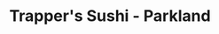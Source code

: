 ---
layout: place
title: "Trapper's Sushi - Parkland"
permalink: /washington/parkland/trapper-s-sushi-parkland.html
stateAbbr: WA
stateName: Washington
cityName: Parkland
seo:
  name: "Trapper's Sushi - Parkland"
  type: Restaurant
  links: null
description: "Trapper's Sushi - Parkland serves delicious sushi in Parkland, Washington. Try fresh Japanese dishes for a great dining experience. "
place_id: ChIJtUuWxYcBkVQR78MUcnSaQPw
photos:
  - name: >-
      places/ChIJtUuWxYcBkVQR78MUcnSaQPw/photos/AeeoHcI6wjTh7JRAG58ryz8twRCnHlUpflZKG535f9U6qQ3e8O8Ro94s8lzUBJtYJx26z-WvA7VYRVO5wkvmIyniK7Z0zY0-YpR1Ck9dSRi0pyBbrMcaBYK-48RZ2qsM6D0EP8qcqejorbVdyHa8lG5T0EIk5QYL5XnRxNHn7FRvBvUg2Cz74G5gIRcoAK6QyDdbCNK-lyThF-FD3bR4qXwSjwzWdHHlhZyYv54DMXxnv3h7hWGWvbA2APf8ueMZPIpUf1kWMhimh9xz4mBIk5e5C0dQBsGdD6NERo20AWQdLd7yAw
    widthPx: 1849
    heightPx: 1107
    authorAttributions:
      - displayName: Trapper's Sushi - Parkland
        uri: https://maps.google.com/maps/contrib/117554650261128806756
        photoUri: >-
          https://lh3.googleusercontent.com/a-/ALV-UjXNjOePXZ1053Py-XB36OAZNqcvVtgYPEk_pn_-MRDRdTgyOY8=s100-p-k-no-mo
    flagContentUri: >-
      https://www.google.com/local/imagery/report/?cb_client=maps_api_places.places_api&image_key=!1e10!2sAF1QipPmUY5V-QAP6-1SzmYk3fk8SBSMRFa_9PK1n3TG&hl=en-US
    googleMapsUri: >-
      https://www.google.com/maps/place//data=!3m4!1e2!3m2!1sAF1QipPmUY5V-QAP6-1SzmYk3fk8SBSMRFa_9PK1n3TG!2e10!4m2!3m1!1s0x54910187c5964bb5:0xfc409a747214c3ef
  - name: >-
      places/ChIJtUuWxYcBkVQR78MUcnSaQPw/photos/AeeoHcJLpMe4z9S01lq6gsTmkCBJvOqb_lSR05w4KU1jPanQ-JWs3vUz9lmBlq8GhgcZZ2-pJxVeNi-P9IF-5V0v7rRaXrMTomrlX3E9pPKjsdEqMZ7V--IC4E5VGK5fsWzOVUMHFfWSSOAno6bdfc9xgAeSDPSSELGjcCd7KMKeMfAcUN2yYeXBLUxLZQlm7FQj4z-Udxu_y6L71W8-5tfaODdcd_ADru-KNAq9xi9tsGWzXi0H3L9-HU-eJGwNPTQJuKzpYCG779XlgLM6x8Ku4puKob22CNqFAcFPNur-Xq4pTA
    widthPx: 1188
    heightPx: 1186
    authorAttributions:
      - displayName: Trapper's Sushi - Parkland
        uri: https://maps.google.com/maps/contrib/117554650261128806756
        photoUri: >-
          https://lh3.googleusercontent.com/a-/ALV-UjXNjOePXZ1053Py-XB36OAZNqcvVtgYPEk_pn_-MRDRdTgyOY8=s100-p-k-no-mo
    flagContentUri: >-
      https://www.google.com/local/imagery/report/?cb_client=maps_api_places.places_api&image_key=!1e10!2sAF1QipMLZ2moWW3nMNNmVuTCCr6_MXzPgbA9BzYHn9KK&hl=en-US
    googleMapsUri: >-
      https://www.google.com/maps/place//data=!3m4!1e2!3m2!1sAF1QipMLZ2moWW3nMNNmVuTCCr6_MXzPgbA9BzYHn9KK!2e10!4m2!3m1!1s0x54910187c5964bb5:0xfc409a747214c3ef
  - name: >-
      places/ChIJtUuWxYcBkVQR78MUcnSaQPw/photos/AeeoHcIA7-yLBsMY63rWrXduv0gSsrdTBMKuNNVoMxZQ6SevAcYR4Jt8BaxwKsPglHsx2fEtt-WuN--lROXzU17Sv0WQCETYpEJOmLkzPjwa4RIW0WgX4uRoeyPdXU9aBWcLKW81Q2lIggx62GWwRodPjkmCAkSkKnrdix5QIXLjYFWNU7MOPxQdqOXEWI9ApmFFfiDOxiILSYa1UXnOQenoCFvZSMoKnkOm19aTnYLVAC23_Wms17K9SW42BBFIEkE2p9E96cqFQTYW5txpSELpyaBnWQgnNdR8qHh_nI65kVX5abJrSYaMwDUzhdW4gCTVriOBvxkofRE8i1_EuLSNCyCcWKks3CcAJDWMB9oJro-slXBuwUoI6DvZJm3CyVims7nEYbzPIJIepJDjb1--0vPmn49_MZzahQyYWHV7_1MqR3NjPww8im3zH_1LHA
    widthPx: 4000
    heightPx: 1868
    authorAttributions:
      - displayName: R Wheelbot
        uri: https://maps.google.com/maps/contrib/117542300053130636416
        photoUri: >-
          https://lh3.googleusercontent.com/a-/ALV-UjXMumCbKVBaagHdFXoX4YZBr_LBVpPdx3UXbBWUP7jeYskxXXLB=s100-p-k-no-mo
    flagContentUri: >-
      https://www.google.com/local/imagery/report/?cb_client=maps_api_places.places_api&image_key=!1e10!2sCIABIhAIN0uGcjmSz2fp2-kADtLi&hl=en-US
    googleMapsUri: >-
      https://www.google.com/maps/place//data=!3m4!1e2!3m2!1sCIABIhAIN0uGcjmSz2fp2-kADtLi!2e10!4m2!3m1!1s0x54910187c5964bb5:0xfc409a747214c3ef
  - name: >-
      places/ChIJtUuWxYcBkVQR78MUcnSaQPw/photos/AeeoHcIM1CgfvDXSi6GeU4ZwO4LUlegAwiMKhU5eNhzRZLmnbweN33hnaK7dWe-B1GjPQL7vn7XCHfwoPee-ibOuvAP5lvj1gCMoWYm7UHqTaDIjtGolY05iywDhv83nj65tPopHJDxFe23fOBZjJuYIPGejX_dRA8PDrsroY2k_AaFHpSU8pNo-PC_120aaIaN2qD3B_hi1tX0DWbHzWqcr9BcpdR9U8wWveb2QAyOSUlwejCbiEnUUEdHVnCUyfAA6Sw6S_pj6f6C5cpPCkeiNrb99h0uJNeIkox20evbgAQf3tdzJYig6shZSOjY0sz5q0B0wg09S3Mk_WW1426v5bK7vYmJ8wptR90mb9MZ_D2srRgBkrCe-H3AGk_wKgTB11lDElAxDY6HM1QuznXsn7BUR4jj-Ya8t-owNIsRXCdbmJQ
    widthPx: 4000
    heightPx: 3000
    authorAttributions:
      - displayName: John Mitch
        uri: https://maps.google.com/maps/contrib/100652943342612354268
        photoUri: >-
          https://lh3.googleusercontent.com/a-/ALV-UjWk4h55LFiDZEDNTHEsLO9G5Yn6_ityJnhS_rxMFS3fpD_SnaBU=s100-p-k-no-mo
    flagContentUri: >-
      https://www.google.com/local/imagery/report/?cb_client=maps_api_places.places_api&image_key=!1e10!2sCIHM0ogKEICAgIDTqNv1Yw&hl=en-US
    googleMapsUri: >-
      https://www.google.com/maps/place//data=!3m4!1e2!3m2!1sCIHM0ogKEICAgIDTqNv1Yw!2e10!4m2!3m1!1s0x54910187c5964bb5:0xfc409a747214c3ef
  - name: >-
      places/ChIJtUuWxYcBkVQR78MUcnSaQPw/photos/AeeoHcKR5AfFqAZbPuhZn58z80qYeZuesxSrbeME3og2UQGb_kMJZKI1cWYbft9dc6klGsAJ5V4FunHByfSEAkT9s61UFq_LRi5qnXJ5BwVQ4fXh2316iu0u7GVMde9FzBCIEjjy4GcaYKNMhXlH5KuZ2eE9NEfUTcyvLHREIh1twQ6duZNzqMKbCfCw2nQDAYntMQtJsfZ0tsH3T2c-USy-SDTibeWsf6y0Y5Va9Q6MGd3Vn76CqFtPJj_1wS8NaFqBjOjAZhuLafeRfAIO1lEahmE6xzV-K370k_8auAtJBleLt-1sExEwp3xIskC2QZNBQBW9sV_cIYOgZqL9pUtWHrBrPv6669cxnqO3QeW7OqrVDLZHXIu1hsFnhk0nCuIyWt2xINqe5Y7CvyhpAqWc_bC1OhtOZGpnub5xw5aRerkTd1KQ
    widthPx: 4000
    heightPx: 3000
    authorAttributions:
      - displayName: Ashli Giffin
        uri: https://maps.google.com/maps/contrib/100628264273362115010
        photoUri: >-
          https://lh3.googleusercontent.com/a-/ALV-UjWN3iFOM5QFtXjb5oE-rwrzwgDv7hIYA9Ia_yuam4DL8Tr12F-J8Q=s100-p-k-no-mo
    flagContentUri: >-
      https://www.google.com/local/imagery/report/?cb_client=maps_api_places.places_api&image_key=!1e10!2sCIHM0ogKEICAgIDTmY6NxgE&hl=en-US
    googleMapsUri: >-
      https://www.google.com/maps/place//data=!3m4!1e2!3m2!1sCIHM0ogKEICAgIDTmY6NxgE!2e10!4m2!3m1!1s0x54910187c5964bb5:0xfc409a747214c3ef
  - name: >-
      places/ChIJtUuWxYcBkVQR78MUcnSaQPw/photos/AeeoHcLlVjQJUKCYlqabvbF9uLMeclPSDBt8RyZhE2rMvB54dEe6sixjDR4L53zqxKNGYQOuo3VYcoJNyCc-Vrde-DzeShHN34vRdaKYB3b_1NXdnEridiI-U3w9XV_QwDUziBz75iT2FALUd8YB5y7jh_yBtfAZZ159BicZKOOfj36NPYtGo5Epc3yf5JH_n8Mo_pTMA0V6rukhdHy91Z9AbRRYydqr2El1lW06dgwiE_4JBsbAjAk0tKYWPrntHOzd4anEZgv7zyKBBFLB0NusKfmM71yJ-u_GmnyxhbD2BORzfhUj89VM688_ae3hpNoFSiaUdMUkIlDVTD5MWWE_O-QllcmuwAoUOBUmR62ZrlbrO_Ovlx8iflgTrwIDdVnEDaBedHslFjDhj2LUpkHVUKHzXjs3HBoLt4cZGcbG-Xg
    widthPx: 3600
    heightPx: 4800
    authorAttributions:
      - displayName: Tuan Le
        uri: https://maps.google.com/maps/contrib/113665011305923576618
        photoUri: >-
          https://lh3.googleusercontent.com/a-/ALV-UjWz0Jw9TeG2sddw9H_ghD6z1hj6cvYlYUSoK4IbDhdg9RFAnjCj=s100-p-k-no-mo
    flagContentUri: >-
      https://www.google.com/local/imagery/report/?cb_client=maps_api_places.places_api&image_key=!1e10!2sCIHM0ogKEICAgID7g8H5Tw&hl=en-US
    googleMapsUri: >-
      https://www.google.com/maps/place//data=!3m4!1e2!3m2!1sCIHM0ogKEICAgID7g8H5Tw!2e10!4m2!3m1!1s0x54910187c5964bb5:0xfc409a747214c3ef
  - name: >-
      places/ChIJtUuWxYcBkVQR78MUcnSaQPw/photos/AeeoHcKLSryw9TJIR276XZzeM-6sIxo67hr_GoncA6OZ-GTYv9Ym0LPGtCoBjFjtfwwmaNRnmb387Zmq_5Ecd3BUmLVot35S1KIl5H8yL-NLVMbePHvWLDrmeaXoObSXhwptveHOK6USJAYRsZHSKvknLomq0tqZMIKt68EgCr1Pr4iW6-a9aR-8LFqd6ToIC2NUoQKKEicETH4fJ3HEVviNQ-3pHcBrYuT-BGOfXsxjsvXoD3vUtMXnJJKKoXXQQ45YCEu8t58QQM6QVocEjtsoFlW-fgsKaxsSJNI-3Y6rTKDcvJFeyAAfkTjwVQ574UIMNdgShQKBpIoaKfN0l_VMiavz5t2mFZStY7wAwWFJG7OAm5f0APUxLJVofhEtoR4XVc1pmvwxz2wCvF7jqk06QjskagZ24HAwp94gwa1HADjBjg
    widthPx: 4032
    heightPx: 3024
    authorAttributions:
      - displayName: Jon Brooks
        uri: https://maps.google.com/maps/contrib/114389403041198937080
        photoUri: >-
          https://lh3.googleusercontent.com/a-/ALV-UjWlsroVtdxUBbjBtMjMWUnLQ_K1FONK4achUeHC_kjX34Hq507zRA=s100-p-k-no-mo
    flagContentUri: >-
      https://www.google.com/local/imagery/report/?cb_client=maps_api_places.places_api&image_key=!1e10!2sCIHM0ogKEICAgICTjq2aHw&hl=en-US
    googleMapsUri: >-
      https://www.google.com/maps/place//data=!3m4!1e2!3m2!1sCIHM0ogKEICAgICTjq2aHw!2e10!4m2!3m1!1s0x54910187c5964bb5:0xfc409a747214c3ef
  - name: >-
      places/ChIJtUuWxYcBkVQR78MUcnSaQPw/photos/AeeoHcLekw607IvXmelSeKoIO6J9CkqPGBCg_cyJ5aRe7PSHh5Wege7SVEhyQBAwag6ea346bk4UyojwspU9OmpHI2nrqwlcAhE7TJKJ1yygNJdFa-CuV4v1XiUlKjY7UL1Jf7H5Ih_3xqoUOB90YFAIvsLEJDNpRp82AEcW-2lVCshokvY9ZviflZ_weFQ_R5gCfqxr3vNBVEbDsk0DCQOOuR9o_NVU-FaLnp79PVBXdYxfaQItDtY2hNRr0ltJPuujfQFhCq2F6PAFbWhzcJN0mMC1-QOQR4uDfmgSL_Xqryw-n00xpvlDJjfsavAHKs0gS5iOPYqrBtD8kSBsx4tKQiYVltWQ6mCQfYEAtc7h08ZEuEdFl8dUwGmJF6Md9LA4M-ytxI1A4UyTQakmRiTyUcFBylf7h0WsHIS4vdWYXuyVJj4U
    widthPx: 3600
    heightPx: 4800
    authorAttributions:
      - displayName: Lorena Sanchez
        uri: https://maps.google.com/maps/contrib/117423781821830410477
        photoUri: >-
          https://lh3.googleusercontent.com/a/ACg8ocJb33AIFAGXdSKdiLHbK_Kbbl9lWql5XSRPDDZOc4ODf0PR_g=s100-p-k-no-mo
    flagContentUri: >-
      https://www.google.com/local/imagery/report/?cb_client=maps_api_places.places_api&image_key=!1e10!2sCIHM0ogKEICAgIDT6tKA-QE&hl=en-US
    googleMapsUri: >-
      https://www.google.com/maps/place//data=!3m4!1e2!3m2!1sCIHM0ogKEICAgIDT6tKA-QE!2e10!4m2!3m1!1s0x54910187c5964bb5:0xfc409a747214c3ef
  - name: >-
      places/ChIJtUuWxYcBkVQR78MUcnSaQPw/photos/AeeoHcIdItDHyu2H4ltWSmUv3EH5Ktr8JVtTnYwoso79lGDprz0p1ET9ysHrypLNz4T0XgJDliXqo4cU5i1UmA-nJSHBKVIXYu6pRVR-P9K4e_PujuhzAPMHUiJB_q7LkmZAcDjQiSaMRwvaAp8sIa-zKQJ-aPVS-athOWn6m1BFLe7zM35GMOoC7b18nlxVkCnWFMTOGQsX5MF0V5WZf_4eFi0xqjyLfCiQiAbl4Q0H_hun0Pfdl43RU_GdwycDI0T4nssfISjTAPzl758CbR3VXsF8tWRYIwDhV8KGIjfO91HH3Hh4YyOa9WdFMlQvlbUBAA2XaQ3QzVt51j0j5bzPJlEHhjTvBSU3JOmuYhcQshwkZguR8kM-MYAT1mbKbcG2GTGBE0rEq3nsTX5ogLmnP3vusJDss6Bg935zqKeLo7u7VVI
    widthPx: 3000
    heightPx: 4000
    authorAttributions:
      - displayName: Kathy D
        uri: https://maps.google.com/maps/contrib/115083423777979043971
        photoUri: >-
          https://lh3.googleusercontent.com/a-/ALV-UjUDgIv6lrfHExu02Ly2FmDrNPQ-RrnBkVuJD24mOruGEqgjzPYL=s100-p-k-no-mo
    flagContentUri: >-
      https://www.google.com/local/imagery/report/?cb_client=maps_api_places.places_api&image_key=!1e10!2sCIHM0ogKEICAgID93dak6QE&hl=en-US
    googleMapsUri: >-
      https://www.google.com/maps/place//data=!3m4!1e2!3m2!1sCIHM0ogKEICAgID93dak6QE!2e10!4m2!3m1!1s0x54910187c5964bb5:0xfc409a747214c3ef
  - name: >-
      places/ChIJtUuWxYcBkVQR78MUcnSaQPw/photos/AeeoHcJKaZQ5kr6F8gA2HN8kvtGopA-Gh54qE85UEA7C0FW1MJNmfZWZnrk4KqDVnb46dYlEvSV-E8-Ou7Oluwaemqo9xDS_KBpoyAnvLxpzuA0Guh-YlcIHgHAGfaQf6stpFSlxjvIs3D2VJsuh6YvANl3EshW-T9TmtHl2klOanjKqbACQF1GaNsI5GLsnD0gR04D2VQKAQy9hNeS0odZ0LwFaew6BEaq-zDXieSJOJIY_4hcPRYA2Yyhen2o0d569C130HYOyh0hQN1muadvamKfgodGiNDlNMO-nEdgPkCVM-zUoA9ToTt8Qdyz5rMb0pHgSUwERukyfwSFr5nRbHqKEJDsgzUjdmfS0n9aXDVqzvwZR9Pt0sA6uah40xqHZsprbo0p7u35IdvDQjvZiwaTC-en2iHCx9dIPJtCKFkMXnUT9
    widthPx: 1036
    heightPx: 2048
    authorAttributions:
      - displayName: Terry Huff
        uri: https://maps.google.com/maps/contrib/105513305025051320422
        photoUri: >-
          https://lh3.googleusercontent.com/a-/ALV-UjXu087hOv1taFCicM1oNw8jqBrsQON6evy5BvaDZmtJIx_gFA4=s100-p-k-no-mo
    flagContentUri: >-
      https://www.google.com/local/imagery/report/?cb_client=maps_api_places.places_api&image_key=!1e10!2sCIHM0ogKEICAgIDWybLb7AE&hl=en-US
    googleMapsUri: >-
      https://www.google.com/maps/place//data=!3m4!1e2!3m2!1sCIHM0ogKEICAgIDWybLb7AE!2e10!4m2!3m1!1s0x54910187c5964bb5:0xfc409a747214c3ef
address: '323 Garfield St S #101, Parkland, WA 98444, USA'
street: '323 Garfield St S #101'
city: Parkland
state: WA
zip: '98444'
country: USA
neighborhood: null
latitude: '47.146282'
longitude: '-122.436819'
accessibility_options:
  wheelchairAccessibleParking: true
  wheelchairAccessibleEntrance: true
  wheelchairAccessibleRestroom: true
  wheelchairAccessibleSeating: true
business_status: OPERATIONAL
name: Trapper's Sushi - Parkland
google_maps_links:
  directionsUri: >-
    https://www.google.com/maps/dir//''/data=!4m7!4m6!1m1!4e2!1m2!1m1!1s0x54910187c5964bb5:0xfc409a747214c3ef!3e0
  placeUri: https://maps.google.com/?cid=18176697920988169199
  writeAReviewUri: >-
    https://www.google.com/maps/place//data=!4m3!3m2!1s0x54910187c5964bb5:0xfc409a747214c3ef!12e1
  reviewsUri: >-
    https://www.google.com/maps/place//data=!4m4!3m3!1s0x54910187c5964bb5:0xfc409a747214c3ef!9m1!1b1
  photosUri: >-
    https://www.google.com/maps/place//data=!4m3!3m2!1s0x54910187c5964bb5:0xfc409a747214c3ef!10e5
primary_type: Sushi Restaurant
opening_hours:
  regular: null
  current: null
secondary_opening_hours:
  regular:
    weekdayDescriptions: null
    type: null
  current:
    weekdayDescriptions: null
    type: null
phone: null
price_level: null
price_range: null
rating: null
rating_count: 0
website: null
reviews: null
parking_options: null
payment_options: null
allow_dogs: null
curbside_pickup: null
delivery: null
dine_in: null
good_for_children: null
good_for_groups: null
good_for_sports: null
live_music: null
menu_for_children: null
outdoor_seating: null
reservable: null
restroom: null
serves_beer: null
serves_breakfast: null
serves_brunch: null
serves_cocktails: null
serves_coffee: null
serves_dinner: null
serves_dessert: null
serves_lunch: null
serves_vegetarian_food: null
serves_wine: null
takeout: null
summary: null

---